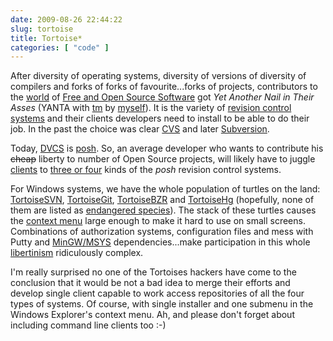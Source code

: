 ```yaml
---
date: 2009-08-26 22:44:22
slug: tortoise
title: Tortoise*
categories: [ "code" ]
---
```


After diversity of operating systems, diversity of versions of diversity of compilers and forks of forks of favourite...forks of projects, contributors to the [world](http://freeopensourcesoftware.org/) of [Free and Open Source Software](http://en.wikipedia.org/wiki/Free_and_open_source_software) got _Yet Another Nail in Their Asses_ (YANTA with [tm](http://en.wikipedia.org/wiki/Trademark) by [myself](http://www.flickr.com/photos/mloskot/3666098103/)). It is the variety of [revision control systems](http://en.wikipedia.org/wiki/Revision_Control_System) and their clients developers need to install to be able to do their job. In the past the choice was clear [CVS](http://en.wikipedia.org/wiki/Concurrent_Versions_System) and later [Subversion](http://en.wikipedia.org/wiki/Subversion_(software)).





Today, [DVCS](http://en.wikipedia.org/wiki/Distributed_revision_control) is [posh](http://www.thefreedictionary.com/posh). So, an average developer who wants to contribute his <del>cheap</del> liberty to number of Open Source projects, will likely have to juggle [clients](http://en.wikipedia.org/wiki/Distributed_revision_control) to [three or four]() kinds of the _posh_ revision control systems.





For Windows systems, we have the whole population of turtles on the land: [TortoiseSVN](http://tortoisesvn.tigris.org/), [TortoiseGit](http://code.google.com/p/tortoisegit/), [TortoiseBZR](https://launchpad.net/tortoisebzr) and [TortoiseHg](http://bitbucket.org/tortoisehg/) (hopefully, none of them are listed as [endangered species](http://www.endangeredspecie.com/)). The stack of these turtles causes the [context menu](http://en.wikipedia.org/wiki/Windows_Explorer) large enough to make it hard to use on small screens. Combinations of authorization systems, configuration files and mess with Putty and [MinGW/MSYS](http://code.google.com/p/msysgit/) dependencies...make participation in this whole [libertinism](http://en.wikipedia.org/wiki/Open_source) ridiculously complex.





I'm really surprised no one of the Tortoises hackers have come to the conclusion that it would be not a bad idea to merge their efforts and develop single client capable to work access repositories of all the four types of systems. Of course, with single installer and one submenu in the Windows Explorer's context menu. Ah, and please don't forget about including command line clients too :-)
